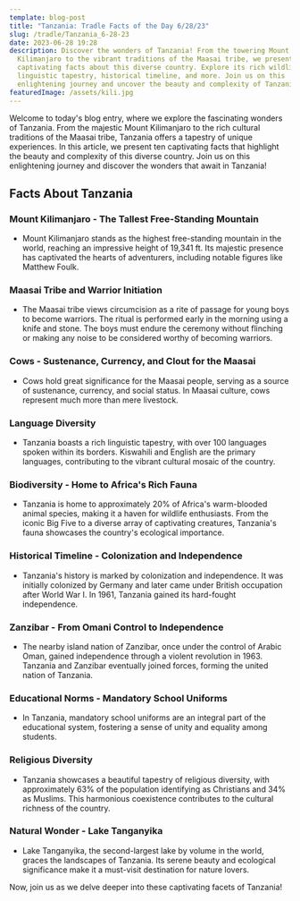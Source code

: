 ```yaml
---
template: blog-post
title: "Tanzania: Tradle Facts of the Day 6/28/23"
slug: /tradle/Tanzania_6-28-23
date: 2023-06-28 19:28
description: Discover the wonders of Tanzania! From the towering Mount
  Kilimanjaro to the vibrant traditions of the Maasai tribe, we present ten
  captivating facts about this diverse country. Explore its rich wildlife,
  linguistic tapestry, historical timeline, and more. Join us on this
  enlightening journey and uncover the beauty and complexity of Tanzania.
featuredImage: /assets/kili.jpg
---
```

Welcome to today's blog entry, where we explore the fascinating wonders of Tanzania. From the majestic Mount Kilimanjaro to the rich cultural traditions of the Maasai tribe, Tanzania offers a tapestry of unique experiences. In this article, we present ten captivating facts that highlight the beauty and complexity of this diverse country. Join us on this enlightening journey and discover the wonders that await in Tanzania!

## Facts About Tanzania

### Mount Kilimanjaro - The Tallest Free-Standing Mountain

- Mount Kilimanjaro stands as the highest free-standing mountain in the world, reaching an impressive height of 19,341 ft. Its majestic presence has captivated the hearts of adventurers, including notable figures like Matthew Foulk.

### Maasai Tribe and Warrior Initiation

- The Maasai tribe views circumcision as a rite of passage for young boys to become warriors. The ritual is performed early in the morning using a knife and stone. The boys must endure the ceremony without flinching or making any noise to be considered worthy of becoming warriors.

### Cows - Sustenance, Currency, and Clout for the Maasai

- Cows hold great significance for the Maasai people, serving as a source of sustenance, currency, and social status. In Maasai culture, cows represent much more than mere livestock.

### Language Diversity

- Tanzania boasts a rich linguistic tapestry, with over 100 languages spoken within its borders. Kiswahili and English are the primary languages, contributing to the vibrant cultural mosaic of the country.

### Biodiversity - Home to Africa's Rich Fauna

- Tanzania is home to approximately 20% of Africa's warm-blooded animal species, making it a haven for wildlife enthusiasts. From the iconic Big Five to a diverse array of captivating creatures, Tanzania's fauna showcases the country's ecological importance.

### Historical Timeline - Colonization and Independence

- Tanzania's history is marked by colonization and independence. It was initially colonized by Germany and later came under British occupation after World War I. In 1961, Tanzania gained its hard-fought independence.

### Zanzibar - From Omani Control to Independence

- The nearby island nation of Zanzibar, once under the control of Arabic Oman, gained independence through a violent revolution in 1963. Tanzania and Zanzibar eventually joined forces, forming the united nation of Tanzania.

### Educational Norms - Mandatory School Uniforms

- In Tanzania, mandatory school uniforms are an integral part of the educational system, fostering a sense of unity and equality among students.

### Religious Diversity

- Tanzania showcases a beautiful tapestry of religious diversity, with approximately 63% of the population identifying as Christians and 34% as Muslims. This harmonious coexistence contributes to the cultural richness of the country.

### Natural Wonder - Lake Tanganyika

- Lake Tanganyika, the second-largest lake by volume in the world, graces the landscapes of Tanzania. Its serene beauty and ecological significance make it a must-visit destination for nature lovers.

Now, join us as we delve deeper into these captivating facets of Tanzania!
